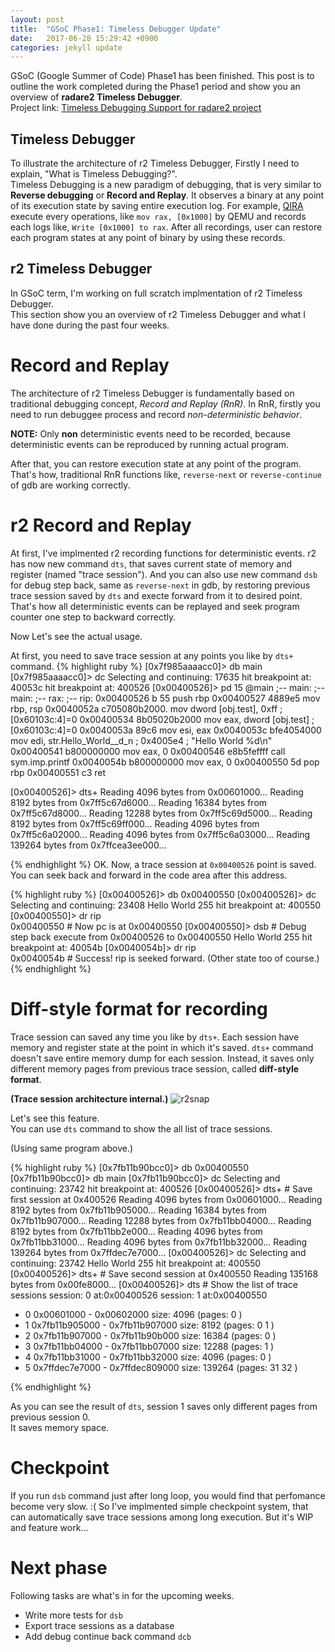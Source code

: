 ```yaml
---
layout: post
title:  "GSoC Phase1: Timeless Debugger Update"
date:   2017-06-28 15:29:42 +0900
categories: jekyll update
---
```

GSoC (Google Summer of Code) Phase1 has been finished. This post is to outline the work completed during
the Phase1 period and show you an overview of **radare2 Timeless Debugger**.  
Project link: [Timeless Debugging Support for radare2 project](https://summerofcode.withgoogle.com/projects/#6182866204491776)

## Timeless Debugger
To illustrate the architecture of r2 Timeless Debugger, Firstly I need to explain, "What is Timeless Debugging?".  
Timeless Debugging is a new paradigm of debugging, that is very similar to **Reverse debugging** or **Record and Replay**. It observes a binary at any point of its execution state by saving entire execution log. For example, [QIRA](qira.me) execute every operations, like `mov rax, [0x1000]` by QEMU and records each logs like, `Write [0x1000] to rax`. After all recordings, user can restore each program states at any point of binary by using these records.  

## r2 Timeless Debugger
In GSoC term, I'm working on full scratch implmentation of r2 Timeless Debugger.  
This section show you an overview of r2 Timeless Debugger and what I have done during the past four weeks.  

# Record and Replay
The architecture of r2 Timeless Debugger is fundamentally based on traditional debugging concept, *Record and Replay (RnR)*. In RnR, firstly you need to run debuggee process and record *non-deterministic behavior*.  

**NOTE:** Only **non** deterministic events need to be recorded, because deterministic events can be reproduced by running actual program.  

After that, you can restore execution state at any point of the program. That's how, traditional RnR functions like, `reverse-next` or `reverse-continue` of gdb are working correctly.  

# r2 Record and Replay
At first, I've implmented r2 recording functions for deterministic events. r2 has now new command `dts`, that saves current state of memory and register (named "trace session"). And you can also use new command `dsb` for debug step back, same as `reverse-next` in gdb, by restoring previous trace session saved by `dts` and execte forward from it to desired point. That's how all deterministic events can be replayed and seek program counter one step to backward correctly.  

Now Let's see the actual usage.  

At first, you need to save trace session at any points you like by `dts+` command.
{% highlight ruby %}
[0x7f985aaaacc0]> db main
[0x7f985aaaacc0]> dc
Selecting and continuing: 17635
hit breakpoint at: 40053c
hit breakpoint at: 400526
[0x00400526]> pd 15 @main
            ;-- main:
            ;-- main:
            ;-- rax:
            ;-- rip:
            0x00400526 b    55             push rbp
            0x00400527      4889e5         mov rbp, rsp
            0x0040052a      c705080b2000.  mov dword [obj.test], 0xff  ; [0x60103c:4]=0
            0x00400534      8b05020b2000   mov eax, dword [obj.test]   ; [0x60103c:4]=0
            0x0040053a      89c6           mov esi, eax
            0x0040053c      bfe4054000     mov edi, str.Hello_World__d_n ; 0x4005e4 ; "Hello World %d\n"
            0x00400541      b800000000     mov eax, 0
            0x00400546      e8b5feffff     call sym.imp.printf
            0x0040054b      b800000000     mov eax, 0
            0x00400550      5d             pop rbp
            0x00400551      c3             ret

[0x00400526]> dts+
Reading 4096 bytes from 0x00601000...
Reading 8192 bytes from 0x7ff5c67d6000...
Reading 16384 bytes from 0x7ff5c67d8000...
Reading 12288 bytes from 0x7ff5c69d5000...
Reading 8192 bytes from 0x7ff5c69ff000...
Reading 4096 bytes from 0x7ff5c6a02000...
Reading 4096 bytes from 0x7ff5c6a03000...
Reading 139264 bytes from 0x7ffcea3ee000...

{% endhighlight %}
OK. Now, a trace session at `0x00400526` point is saved. You can seek back and forward in the code area after this address.  

{% highlight ruby %}
[0x00400526]> db 0x00400550
[0x00400526]> dc
Selecting and continuing: 23408
Hello World 255
hit breakpoint at: 400550
[0x00400550]> dr rip    
0x00400550              # Now pc is at 0x00400550
[0x00400550]> dsb       # Debug step back
execute from 0x00400526 to 0x00400550
Hello World 255
hit breakpoint at: 40054b
[0x0040054b]> dr rip    
0x0040054b              # Success! rip is seeked forward. (Other state too of course.)
{% endhighlight %}

# Diff-style format for recording
Trace session can saved any time you like by `dts+`. Each session have memory and register state at the point in which it's saved. `dts+` command doesn't save entire memory dump for each session. Instead, it saves only different memory pages from previous trace session, called **diff-style format**.  


**(Trace session architecture internal.)**
![r2snap]({{site.baseurl}}/images/r2snap.jpg)

Let's see this feature.   
You can use `dts` command to show the all list of trace sessions.

(Using same program above.)

{% highlight ruby %}
[0x7fb11b90bcc0]> db 0x00400550
[0x7fb11b90bcc0]> db main
[0x7fb11b90bcc0]> dc
Selecting and continuing: 23742
hit breakpoint at: 400526
[0x00400526]> dts+                        # Save first session at 0x400526
Reading 4096 bytes from 0x00601000...
Reading 8192 bytes from 0x7fb11b905000...
Reading 16384 bytes from 0x7fb11b907000...
Reading 12288 bytes from 0x7fb11bb04000...
Reading 8192 bytes from 0x7fb11bb2e000...
Reading 4096 bytes from 0x7fb11bb31000...
Reading 4096 bytes from 0x7fb11bb32000...
Reading 139264 bytes from 0x7ffdec7e7000...
[0x00400526]> dc
Selecting and continuing: 23742
Hello World 255
hit breakpoint at: 400550
[0x00400526]> dts+                        # Save second session at 0x400550
Reading 135168 bytes from 0x00fe8000...
[0x00400526]> dts                         # Show the list of trace sessions
session: 0   at:0x00400526
session: 1   at:0x00400550
  - 0 0x00601000 - 0x00602000 size: 4096 (pages: 0 )
  - 1 0x7fb11b905000 - 0x7fb11b907000 size: 8192 (pages: 0 1 )
  - 2 0x7fb11b907000 - 0x7fb11b90b000 size: 16384 (pages: 0 )
  - 3 0x7fb11bb04000 - 0x7fb11bb07000 size: 12288 (pages: 1 )
  - 4 0x7fb11bb31000 - 0x7fb11bb32000 size: 4096 (pages: 0 )
  - 5 0x7ffdec7e7000 - 0x7ffdec809000 size: 139264 (pages: 31 32 )

{% endhighlight %}

As you can see the result of `dts`, session 1 saves only different pages from previous session 0.  
It saves memory space.  

# Checkpoint
If you run `dsb` command just after long loop, you would find that perfomance become very slow. :(
So I've implmented simple checkpoint system, that can automatically save trace sessions among long execution.
But it's WIP and feature work...

# Next phase
Following tasks are what's in for the upcoming weeks.
- Write more tests for `dsb`
- Export trace sessions as a database
- Add debug continue back command `dcb`

  
